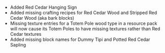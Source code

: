 - Added Red Cedar Hanging Sign
- Added missing crafting recipes for Red Cedar Wood and Stripped Red Cedar Wood (aka bark blocks)
- Missing texture entries for a Totem Pole wood type in a resource pack will now cause its Totem Poles to have missing textures rather than Red Cedar textures
- Added missing block names for Dummy Tipi and Potted Red Cedar Sapling
